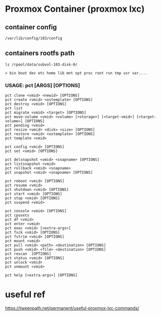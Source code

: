 # Proxmox Container (proxmox lxc)

## container config

    /var/lib/config/103/config

## containers rootfs path

    ls /rpool/data/subvol-103-disk-0/

    > bin boot dev etc home lib mnt opt proc root run tmp usr var....

### USAGE: pct <COMMAND> [ARGS] [OPTIONS]

    pct clone <vmid> <newid> [OPTIONS]
    pct create <vmid> <ostemplate> [OPTIONS]
    pct destroy <vmid> [OPTIONS]
    pct list
    pct migrate <vmid> <target> [OPTIONS]
    pct move-volume <vmid> <volume> [<storage>] [<target-vmid>] [<target-volume>] [OPTIONS]
    pct pending <vmid>
    pct resize <vmid> <disk> <size> [OPTIONS]
    pct restore <vmid> <ostemplate> [OPTIONS]
    pct template <vmid>

    pct config <vmid> [OPTIONS]
    pct set <vmid> [OPTIONS]

    pct delsnapshot <vmid> <snapname> [OPTIONS]
    pct listsnapshot <vmid>
    pct rollback <vmid> <snapname>
    pct snapshot <vmid> <snapname> [OPTIONS]

    pct reboot <vmid> [OPTIONS]
    pct resume <vmid>
    pct shutdown <vmid> [OPTIONS]
    pct start <vmid> [OPTIONS]
    pct stop <vmid> [OPTIONS]
    pct suspend <vmid>

    pct console <vmid> [OPTIONS]
    pct cpusets
    pct df <vmid>
    pct enter <vmid>
    pct exec <vmid> [<extra-args>]
    pct fsck <vmid> [OPTIONS]
    pct fstrim <vmid> [OPTIONS]
    pct mount <vmid>
    pct pull <vmid> <path> <destination> [OPTIONS]
    pct push <vmid> <file> <destination> [OPTIONS]
    pct rescan  [OPTIONS]
    pct status <vmid> [OPTIONS]
    pct unlock <vmid>
    pct unmount <vmid>

    pct help [<extra-args>] [OPTIONS]

# useful ref

https://tweenpath.net/permanent/useful-proxmox-lxc-commands/
